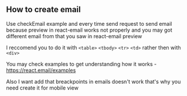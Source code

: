 ## How to create email

Use checkEmail example and every time send request to send email because preview in react-email works not properly
and you may got different email from that you saw in react-email preview

I reccomend you to do it with `<table>` `<tbody>` `<tr>` `<td>` rather then with `<div>`

You may check examples to get understanding how it works - https://react.email/examples

Also I want add that breackpoints in emails doesn't work that's why you need create it for mobile view
